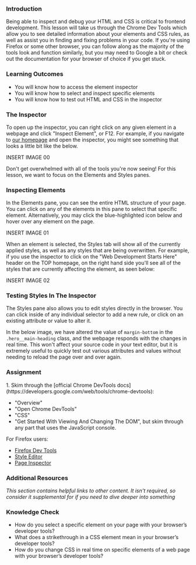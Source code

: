 ### Introduction

Being able to inspect and debug your HTML and CSS is critical to frontend development. This lesson will take us through the Chrome Dev Tools which allow you to see detailed information about your elements and CSS rules, as well as assist you in finding and fixing problems in your code. If you're using Firefox or some other browser, you can follow along as the majority of the tools look and function similarly, but you may need to Google a bit or check out the documentation for your browser of choice if you get stuck.

### Learning Outcomes

- You will know how to access the element inspector
- You will know how to select and inspect specific elements
- You will know how to test out HTML and CSS in the inspector

### The Inspector

To open up the inspector, you can right click on any given element in a webpage and click "Inspect Element", or F12. For example, if you navigate to [our homepage](https://theodinproject.com/) and open the inspector, you might see something that looks a little bit like the below.

INSERT IMAGE 00

Don't get overwhelmed with all of the tools you're now seeing! For this lesson, we want to focus on the Elements and Styles panes.

### Inspecting Elements

In the Elements pane, you can see the entire HTML structure of your page. You can click on any of the elements in this pane to select that specific element. Alternatively, you may click the blue-highlighted icon below and hover over any element on the page.

INSERT IMAGE 01

When an element is selected, the Styles tab will show all of the currently applied styles, as well as any styles that are being overwritten. For example, if you use the inspector to click on the "Web Development Starts Here" header on the TOP homepage, on the right hand side you'll see all of the styles that are currently affecting the element, as seen below:

INSERT IMAGE 02

### Testing Styles In The Inspector

The Styles pane also allows you to edit styles directly in the browser. You can click inside of any individual selector to add a new rule, or click on an existing attribute or value to alter it.

In the below image, we have altered the value of `margin-bottom` in the `.hero__main-heading` class, and the webpage responds with the changes in real time. This won't affect your source code in your text editor, but it is extremely useful to quickly test out various attributes and values without needing to reload the page over and over again.

### Assignment

<div class="lesson-content__panel" markdown="1">
1. Skim through the [official Chrome DevTools docs](https://developers.google.com/web/tools/chrome-devtools):

- "Overview"
- "Open Chrome DevTools"
- "CSS"
- "Get Started With Viewing And Changing The DOM", but skim through any part that uses the JavaScript console.

For Firefox users:

- [Firefox Dev Tools](https://developer.mozilla.org/en-US/docs/Tools)
- [Style Editor](https://developer.mozilla.org/en-US/docs/Tools/Style_Editor)
- [Page Inspector](https://developer.mozilla.org/en-US/docs/Tools/Page_Inspector)
</div>

### Additional Resources

_This section contains helpful links to other content. It isn't required, so consider it supplemental for if you need to dive deeper into something_

### Knowledge Check

- How do you select a specific element on your page with your browser’s developer tools?
- What does a strikethrough in a CSS element mean in your browser’s developer tools?
- How do you change CSS in real time on specific elements of a web page with your browser’s developer tools?
